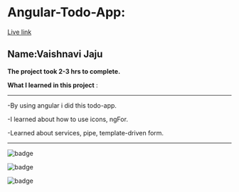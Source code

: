 # Angular-Todo-App:

[Live link]()

## Name:Vaishnavi Jaju

**The project took 2-3 hrs to complete.**

**What I learned in this project** :

***
 -By using angular i did this todo-app.

 -I learned about how to use icons, ngFor.

 -Learned about services, pipe, template-driven form.


***


![badge](https://img.shields.io/badge/LearnCodeOnline-INeuron)

![badge](https://img.shields.io/badge/Angular-INeuron)

![badge](https://img.shields.io/badge/Todo-App-INeuron)